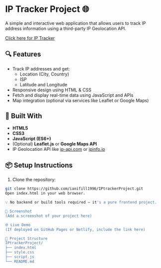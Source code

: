 # IP Tracker Project 🌐

A simple and interactive web application that allows users to track IP address information using a third-party IP Geolocation API.

[Click here for IP Tracker](https://ianifill1996.github.io/IPtrackerProject/)

## 🔍 Features

- Track IP addresses and get:
  - Location (City, Country)
  - ISP
  - Latitude and Longitude
- Responsive design using HTML & CSS
- Fetch and display real-time data using JavaScript and APIs
- Map integration (optional via services like Leaflet or Google Maps)

## 🧰 Built With

- **HTML5**
- **CSS3**
- **JavaScript (ES6+)**
- (Optional) **Leaflet.js** or **Google Maps API**
- IP Geolocation API like [ip-api.com](http://ip-api.com/) or [ipinfo.io](https://ipinfo.io)

## 📦 Setup Instructions

1. Clone the repository:

```bash
git clone https://github.com/ianifill1996/IPtrackerProject.git
Open index.html in your web browser.

💡 No backend or build tools required — it's a pure frontend project.

📸 Screenshot
(Add a screenshot of your project here)

🌐 Live Demo
(If deployed on GitHub Pages or Netlify, include the link here)

📁 Project Structure
IPtrackerProject/
├── index.html
├── style.css
├── script.js
└── README.md
